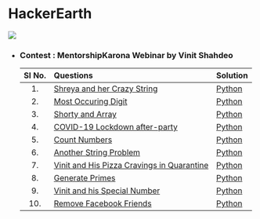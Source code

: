 # HackerEarth
![](../images/hackerrank.png)

- ### **Contest : MentorshipKarona Webinar by Vinit Shahdeo**
    
    | Sl No. | Questions | Solution |
    | :---: | :--- | :--- |
    | 1. | [Shreya and her Crazy String](https://www.hackerrank.com/contests/mentorshipkarona-webinar-by-vinit-shahdeo/challenges/shreya-and-her-crazy-string) | [Python](https://github.com/ramanaditya/data-structure-and-algorithms/blob/main/hackerrank/contests/shreya-and-her-crazy-string.py) |
    | 2. | [Most Occuring Digit](https://www.hackerrank.com/contests/mentorshipkarona-webinar-by-vinit-shahdeo/challenges/code-combat-1) | [Python](https://github.com/ramanaditya/data-structure-and-algorithms/blob/main/hackerrank/contests/code-combat-1.py) |
    | 3. | [Shorty and Array](https://www.hackerrank.com/contests/mentorshipkarona-webinar-by-vinit-shahdeo/challenges/shorty-and-array) | [Python](https://github.com/ramanaditya/data-structure-and-algorithms/blob/main/hackerrank/contests/shorty-and-array.py) |
    | 4. | [COVID-19 Lockdown after-party](https://www.hackerrank.com/contests/mentorshipkarona-webinar-by-vinit-shahdeo/challenges/panipuri-game) | [Python](https://github.com/ramanaditya/data-structure-and-algorithms/blob/main/hackerrank/contests/panipuri-game.py) |
    | 5. | [Count Numbers](https://www.hackerrank.com/contests/mentorshipkarona-webinar-by-vinit-shahdeo/challenges/count-numbers-1) | [Python](https://github.com/ramanaditya/data-structure-and-algorithms/blob/main/hackerrank/contests/count-numbers-1.py) |
    | 6. | [Another String Problem](https://www.hackerrank.com/contests/mentorshipkarona-webinar-by-vinit-shahdeo/challenges/string-rotation-5-1) | [Python](https://github.com/ramanaditya/data-structure-and-algorithms/blob/main/hackerrank/contests/string-rotation-5-1.py) |
    | 7. | [Vinit and His Pizza Cravings in Quarantine](https://www.hackerrank.com/contests/mentorshipkarona-webinar-by-vinit-shahdeo/challenges/vinit-and-his-pizza-cravings-in-quarantine) | [Python](https://github.com/ramanaditya/data-structure-and-algorithms/blob/main/hackerrank/contests/vinit-and-his-pizza-cravings-in-quarantine.py) |
    | 8. | [Generate Primes](https://www.hackerrank.com/contests/mentorshipkarona-webinar-by-vinit-shahdeo/challenges/gauravs-punishment) | [Python](https://github.com/ramanaditya/data-structure-and-algorithms/blob/main/hackerrank/contests/gauravs-punishment.py) |
    | 9. | [Vinit and his Special Number](https://www.hackerrank.com/contests/mentorshipkarona-webinar-by-vinit-shahdeo/challenges/vinit-and-his-special-number) | [Python](https://github.com/ramanaditya/data-structure-and-algorithms/blob/main/hackerrank/contests/vinit-and-his-special-number.py) |
    | 10. | [Remove Facebook Friends](https://www.hackerrank.com/contests/mentorshipkarona-webinar-by-vinit-shahdeo/challenges/remove-facebook-friends) | [Python](https://github.com/ramanaditya/data-structure-and-algorithms/blob/main/hackerrank/contests/remove-facebook-friends.py) |
    
    